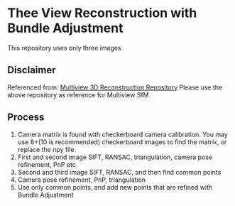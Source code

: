 # Thee View Reconstruction with Bundle Adjustment
This repository uses only three images

## Disclaimer
Referenced from: [Multiview 3D Reconstruction Repository](https://github.com/Yashas120/Multiview-3D-Reconstruction/tree/main)
Please use the above repository as reference for Multiview SfM

## Process
1. Camera matrix is found with checkerboard camera calibration. You may use 8+(10 is recommended) checkerboard images to find the matrix, or replace the npy file.
2. First and second image SIFT, RANSAC, triangulation, camera pose refinement, PnP etc
3. Second and third image SIFT, RANSAC, and then find common points
4. Camera pose refinement, PnP, triangulation
5. Use only common points, and add new points that are refined with Bundle Adjustment
